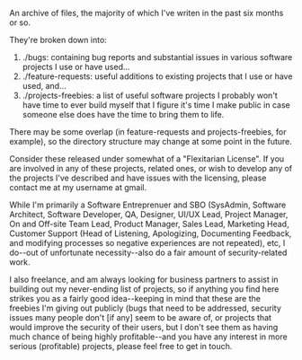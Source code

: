 An archive of files, the majority of which I've writen in the past six months or so.

They're broken down into:
1. ./bugs: containing bug reports and substantial issues in various software projects I use or have used...
2. ./feature-requests: useful additions to existing projects that I use or have used, and...
3. ./projects-freebies: a list of useful software projects I probably won't have time to ever build myself that I figure it's time I make public in case someone else does have the time to bring them to life.

There may be some overlap (in feature-requests and projects-freebies, for example), so the directory structure may change at some point in the future.

Consider these released under somewhat of a "Flexitarian License". If you are involved in any of these projects, related ones, or wish to develop any of the projects I've described and have issues with the licensing, please contact me at my username at gmail.

While I'm primarily a Software Entreprenuer and SBO (SysAdmin, Software Architect, Software Developer, QA, Designer, UI/UX Lead, Project Manager, On and Off-site Team Lead, Product Manager, Sales Lead, Marketing Head, Customer Support (Head of Listening, Apologizing, Documenting Feedback, and modifying processes so negative experiences are not repeated), etc, I do--out of unfortunate necessity--also do a fair amount of security-related work.

I also freelance, and am always looking for business partners to assist in building out my never-ending list of projects, so if anything you find here strikes you as a fairly good idea--keeping in mind that these are the freebies I'm giving out publicly (bugs that need to be addressed, security issues many people don't [if any] seem to be aware of, or projects that would improve the security of their users, but I don't see them as having much chance of being highly profitable--and you have any interest in more serious (profitable) projects, please feel free to get in touch.
